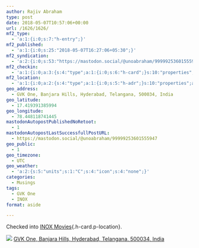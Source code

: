 ```yaml
---
author: Rajiv Abraham
type: post
date: 2018-05-07T10:57:06+00:00
url: /1626/1626/
mf2_type:
  - 'a:1:{i:0;s:7:"h-entry";}'
mf2_published:
  - 'a:1:{i:0;s:25:"2018-05-07T16:27:06+05:30";}'
mf2_syndication:
  - 'a:2:{i:0;s:53:"https://mastodon.social/@unoabraham/99999253601555947";i:1;s:72:"https://www.swarmapp.com/user/485549382/checkin/5af03102acb00b002cfeff96";}'
mf2_checkin:
  - 'a:1:{i:0;a:3:{s:4:"type";a:1:{i:0;s:6:"h-card";}s:10:"properties";a:10:{s:4:"name";a:1:{i:0;s:11:"INOX Movies";}s:3:"url";a:2:{i:0;s:49:"https://foursquare.com/v/4bf8d00fb182c9b68526785a";i:1;s:26:"https://www.inoxmovies.com";}s:3:"tel";a:1:{i:0;s:13:"040 6746 4646";}s:8:"latitude";a:1:{i:0;d:17.419391385994473;}s:9:"longitude";a:1:{i:0;d:78.44811874144516;}s:14:"street-address";a:1:{i:0;s:22:"GVK One, Banjara Hills";}s:8:"locality";a:1:{i:0;s:9:"Hyderabad";}s:6:"region";a:1:{i:0;s:9:"Telangana";}s:12:"country-name";a:1:{i:0;s:5:"India";}s:11:"postal-code";a:1:{i:0;s:6:"500034";}}s:5:"value";s:49:"https://foursquare.com/v/4bf8d00fb182c9b68526785a";}}'
mf2_location:
  - 'a:1:{i:0;a:2:{s:4:"type";a:1:{i:0;s:5:"h-adr";}s:10:"properties";a:7:{s:8:"latitude";a:1:{i:0;d:17.419391385994473;}s:9:"longitude";a:1:{i:0;d:78.44811874144516;}s:14:"street-address";a:1:{i:0;s:22:"GVK One, Banjara Hills";}s:8:"locality";a:1:{i:0;s:9:"Hyderabad";}s:6:"region";a:1:{i:0;s:9:"Telangana";}s:12:"country-name";a:1:{i:0;s:5:"India";}s:11:"postal-code";a:1:{i:0;s:6:"500034";}}}}'
geo_address:
  - GVK One, Banjara Hills, Hyderabad, Telangana, 500034, India
geo_latitude:
  - 17.419391385994
geo_longitude:
  - 78.448118741445
mastodonAutopostPublishedNoRetoot:
  - 1
mastodonAutopostLastSuccessfullPostURL:
  - https://mastodon.social/@unoabraham/99999253601555947
geo_public:
  - 1
geo_timezone:
  - UTC
geo_weather:
  - 'a:2:{s:5:"units";s:1:"C";s:4:"icon";s:4:"none";}'
categories:
  - Musings
tags:
  - GVK One
  - INOX
format: aside

---
```

Checked into [INOX Movies][1]{.h-card.p-location}.

<p class="sloc-display">
  <img class="icon-location" aria-label="Location: " aria-hidden="true" src="https://abraham.uno/wp-content/plugins/simple-location/location.svg" /><span class="p-location"><data class="p-latitude" value="17.419391"></data> <data class="p-latitude" value="78.448119"></data><a href="http://maps.google.com/maps?q=loc:17.419391385994,78.448118741445">GVK One, Banjara Hills, Hyderabad, Telangana, 500034, India</a></span><br />
</p>

 [1]: https://www.inoxmovies.com